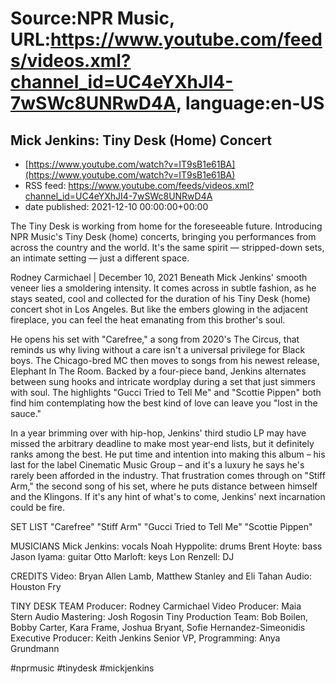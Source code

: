 # Source:NPR Music, URL:https://www.youtube.com/feeds/videos.xml?channel_id=UC4eYXhJI4-7wSWc8UNRwD4A, language:en-US

## Mick Jenkins: Tiny Desk (Home) Concert
 - [https://www.youtube.com/watch?v=IT9sB1e61BA](https://www.youtube.com/watch?v=IT9sB1e61BA)
 - RSS feed: https://www.youtube.com/feeds/videos.xml?channel_id=UC4eYXhJI4-7wSWc8UNRwD4A
 - date published: 2021-12-10 00:00:00+00:00

The Tiny Desk is working from home for the foreseeable future. Introducing NPR Music's Tiny Desk (home) concerts, bringing you performances from across the country and the world. It's the same spirit — stripped-down sets, an intimate setting — just a different space.

Rodney Carmichael | December 10, 2021
Beneath Mick Jenkins' smooth veneer lies a smoldering intensity. It comes across in subtle fashion, as he stays seated, cool and collected for the duration of his Tiny Desk (home) concert shot in Los Angeles. But like the embers glowing in the adjacent fireplace, you can feel the heat emanating from this brother's soul.

He opens his set with "Carefree," a song from 2020's The Circus, that reminds us why living without a care isn't a universal privilege for Black boys. The Chicago-bred MC then moves to songs from his newest release, Elephant In The Room. Backed by a four-piece band, Jenkins alternates between sung hooks and intricate wordplay during a set that just simmers with soul. The highlights "Gucci Tried to Tell Me" and "Scottie Pippen" both find him contemplating how the best kind of love can leave you "lost in the sauce."

In a year brimming over with hip-hop, Jenkins' third studio LP may have missed the arbitrary deadline to make most year-end lists, but it definitely ranks among the best. He put time and intention into making this album – his last for the label Cinematic Music Group – and it's a luxury he says he's rarely been afforded in the industry. That frustration comes through on "Stiff Arm," the second song of his set, where he puts distance between himself and the Klingons. If it's any hint of what's to come, Jenkins' next incarnation could be fire.

SET LIST
"Carefree"
"Stiff Arm"
"Gucci Tried to Tell Me"
"Scottie Pippen"

MUSICIANS
Mick Jenkins: vocals
Noah Hyppolite: drums
Brent Hoyte: bass
Jason Iyama: guitar
Otto Marloft: keys
Lon Renzell: DJ

CREDITS
Video: Bryan Allen Lamb, Matthew Stanley and Eli Tahan
Audio: Houston Fry

TINY DESK TEAM
Producer: Rodney Carmichael
Video Producer: Maia Stern
Audio Mastering: Josh Rogosin
Tiny Production Team: Bob Boilen, Bobby Carter, Kara Frame, Joshua Bryant, Sofie Hernandez-Simeonidis
Executive Producer: Keith Jenkins
Senior VP, Programming: Anya Grundmann

#nprmusic #tinydesk #mickjenkins

